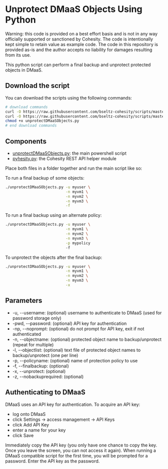# Unprotect DMaaS Objects Using Python

Warning: this code is provided on a best effort basis and is not in any way officially supported or sanctioned by Cohesity. The code is intentionally kept simple to retain value as example code. The code in this repository is provided as-is and the author accepts no liability for damages resulting from its use.

This python script can perform a final backup and unprotect protected objects in DMaaS.

## Download the script

You can download the scripts using the following commands:

```bash
# download commands
curl -O https://raw.githubusercontent.com/bseltz-cohesity/scripts/master/dmaas/python/unprotectDMaaSObjects/unprotectDMaaSObjects.py
curl -O https://raw.githubusercontent.com/bseltz-cohesity/scripts/master/python/pyhesity.py
chmod +x unprotectDMaaSObjects.py
# end download commands
```

## Components

* [unprotectDMaaSObjects.py](https://raw.githubusercontent.com/bseltz-cohesity/scripts/master/dmaas/python/unprotectDMaaSObjects/unprotectDMaaSObjects.py): the main powershell script
* [pyhesity.py](https://raw.githubusercontent.com/bseltz-cohesity/scripts/master/python/pyhesity/pyhesity.py): the Cohesity REST API helper module

Place both files in a folder together and run the main script like so:

To run a final backup of some objects:

```bash
./unprotectDMaaSObjects.py -u myuser \
                           -n myvm1 \
                           -n myvm2 \
                           -n myvm3 \
                           -f
```

To run a final backup using an alternate policy:

```bash
./unprotectDMaaSObjects.py -u myuser \
                           -n myvm1 \
                           -n myvm2 \
                           -n myvm3 \
                           -p mypolicy
                           -f
```

To unprotect the objects after the final backup:

```bash
./unprotectDMaaSObjects.py -u myuser \
                           -n myvm1 \
                           -n myvm2 \
                           -n myvm3 \
                           -x
```

## Parameters

* -u, --username: (optional) username to authenticate to DMaaS (used for password storage only)
* -pwd, --password: (optional) API key for authentication
* -np, --noprompt: (optional) do not prompt for API key, exit if not authenticated
* -n, --objectname: (optional) protected object name to backup/unprotect  (repeat for multiple)
* -l, --objectlist: (optional) text file of protected object names to backup/unprotect (one per line)
* -p, --policyname: (optional) name of protection policy to use
* -f, --finalbackup: (optional)
* -x, --unprotect: (optional)
* -z, --nobackuprequired: (optional)

## Authenticating to DMaaS

DMaaS uses an API key for authentication. To acquire an API key:

* log onto DMaaS
* click Settings -> access management -> API Keys
* click Add API Key
* enter a name for your key
* click Save

Immediately copy the API key (you only have one chance to copy the key. Once you leave the screen, you can not access it again). When running a DMaaS compatible script for the first time, you will be prompted for a password. Enter the API key as the password.
